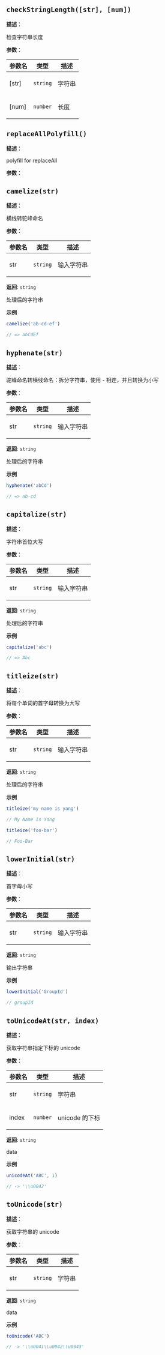
## `checkStringLength([str], [num])` 


**描述**：<p>检查字符串长度</p>

**参数**：


| 参数名 | 类型 | 描述 |
| --- | --- | --- |
| [str] | <code>string</code> | <p>字符串</p> |
| [num] | <code>number</code> | <p>长度</p> |



<a name="replaceAllPolyfill"></a>

## `replaceAllPolyfill()` 


**描述**：<p>polyfill for replaceAll</p>

**参数**：



<a name="camelize"></a>

## `camelize(str)` 


**描述**：<p>横线转驼峰命名</p>

**参数**：


| 参数名 | 类型 | 描述 |
| --- | --- | --- |
| str | <code>string</code> | <p>输入字符串</p> |

**返回**: <code>string</code><br>

<p>处理后的字符串</p>

**示例**

```typescript
camelize('ab-cd-ef')

// => abCdEf
```
<a name="hyphenate"></a>

## `hyphenate(str)` 


**描述**：<p>驼峰命名转横线命名：拆分字符串，使用 - 相连，并且转换为小写</p>

**参数**：


| 参数名 | 类型 | 描述 |
| --- | --- | --- |
| str | <code>string</code> | <p>输入字符串</p> |

**返回**: <code>string</code><br>

<p>处理后的字符串</p>

**示例**

```typescript
hyphenate('abCd')

// => ab-cd
```
<a name="capitalize"></a>

## `capitalize(str)` 


**描述**：<p>字符串首位大写</p>

**参数**：


| 参数名 | 类型 | 描述 |
| --- | --- | --- |
| str | <code>string</code> | <p>输入字符串</p> |

**返回**: <code>string</code><br>

<p>处理后的字符串</p>

**示例**

```typescript
capitalize('abc')

// => Abc
```
<a name="titleize"></a>

## `titleize(str)` 


**描述**：<p>将每个单词的首字母转换为大写</p>

**参数**：


| 参数名 | 类型 | 描述 |
| --- | --- | --- |
| str | <code>string</code> | <p>输入字符串</p> |

**返回**: <code>string</code><br>

<p>处理后的字符串</p>

**示例**

```typescript
titleize('my name is yang')

// My Name Is Yang

titleize('foo-bar')

// Foo-Bar
```
<a name="lowerInitial"></a>

## `lowerInitial(str)` 


**描述**：<p>首字母小写</p>

**参数**：


| 参数名 | 类型 | 描述 |
| --- | --- | --- |
| str | <code>string</code> | <p>输入字符串</p> |

**返回**: <code>string</code><br>

<p>输出字符串</p>

**示例**

```typescript
lowerInitial('GroupId')

// groupId
```
<a name="toUnicodeAt"></a>

## `toUnicodeAt(str, index)` 


**描述**：<p>获取字符串指定下标的 unicode</p>

**参数**：


| 参数名 | 类型 | 描述 |
| --- | --- | --- |
| str | <code>string</code> | <p>字符串</p> |
| index | <code>number</code> | <p>unicode 的下标</p> |

**返回**: <code>string</code><br>

<p>data</p>

**示例**

```typescript
unicodeAt('ABC', 1)

// -> '\\u0042'
```
<a name="toUnicode"></a>

## `toUnicode(str)` 


**描述**：<p>获取字符串的 unicode</p>

**参数**：


| 参数名 | 类型 | 描述 |
| --- | --- | --- |
| str | <code>string</code> | <p>字符串</p> |

**返回**: <code>string</code><br>

<p>data</p>

**示例**

```typescript
toUnicode('ABC')

// -> '\\u0041\\u0042\\u0043'
```

